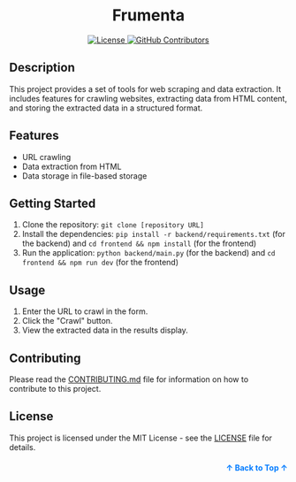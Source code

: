 <h1 align="center">Frumenta</h1>
<div align="center">
    <a href="https://github.com/fr0ziii/frumenta/blob/main/LICENSE">
  <img src="https://img.shields.io/github/license/fr0ziii/frumenta" alt="License">
</a>
<a href="https://GitHub.com/fr0ziii/frumenta/graphs/contributors">
  <img src="https://img.shields.io/github/contributors/fr0ziii/frumenta.svg" alt="GitHub Contributors">
</a>
</div>

## Description

This project provides a set of tools for web scraping and data extraction. It includes features for crawling websites, extracting data from HTML content, and storing the extracted data in a structured format.

## Features

*   URL crawling
*   Data extraction from HTML
*   Data storage in file-based storage

## Getting Started

1.  Clone the repository: `git clone [repository URL]`
2.  Install the dependencies: `pip install -r backend/requirements.txt` (for the backend) and `cd frontend && npm install` (for the frontend)
3.  Run the application: `python backend/main.py` (for the backend) and `cd frontend && npm run dev` (for the frontend)

## Usage

1.  Enter the URL to crawl in the form.
2.  Click the "Crawl" button.
3.  View the extracted data in the results display.

## Contributing

Please read the [CONTRIBUTING.md](CONTRIBUTING.md) file for information on how to contribute to this project.

## License

This project is licensed under the MIT License - see the [LICENSE](LICENSE) file for details.

<p align="right" style="font-size: 14px; color: #555; margin-top: 20px;">
    <a href="#readme-top" style="text-decoration: none; color: #007bff; font-weight: bold;">
        ↑ Back to Top ↑
    </a>
</p>
